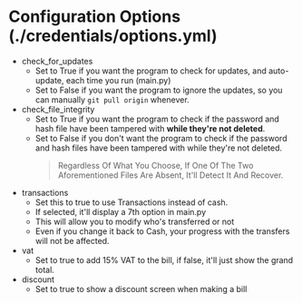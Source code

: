 # Configuration Options (./credentials/options.yml)
- check_for_updates
  - Set to True if you want the program to check for updates, and auto-update, each time you run (main.py)
  - Set to False if you want the program to ignore the updates, so you can manually `git pull origin` whenever.
- check_file_integrity
    - Set to True if you want the program to check if the password and hash file have been tampered with **while they're not deleted**.
    - Set to False if you don't want the program to check if the password and hash files have been tampered with while they're not deleted.
      > Regardless Of What You Choose, If One Of The Two Aforementioned Files Are Absent, It'll Detect It And Recover.
- transactions
    - Set this to true to use Transactions instead of cash.
    - If selected, it'll display a 7th option in main.py
    - This will allow you to modify who's transferred or not
    - Even if you change it back to Cash, your progress with the transfers will not be affected.
- vat
    - Set to true to add 15% VAT to the bill, if false, it'll just show the grand total.
- discount
    - Set to true to show a discount screen when making a bill

